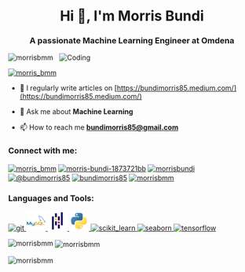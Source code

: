 <h1 align="center">Hi 👋, I'm Morris Bundi</h1>
<h3 align="center">A passionate Machine Learning Engineer at Omdena</h3>
<img align="right" alt="Coding" width="400" src="https://media-exp1.licdn.com/dms/image/C5612AQEu4Z5C9Jlx2A/article-cover_image-shrink_600_2000/0/1624707998612?e=1658966400&v=beta&t=neybi_P0Yly5tHwNlrDwBMNPvnb9_XQIBRaGyPo3ElQ">

<p align="left"> <img src="https://komarev.com/ghpvc/?username=morrisbmm&label=Profile%20views&color=0e75b6&style=flat" alt="morrisbmm" /> </p>

<p align="left"> <a href="https://twitter.com/morris_bmm" target="blank"><img src="https://img.shields.io/twitter/follow/morris_bmm?logo=twitter&style=for-the-badge" alt="morris_bmm" /></a> </p>

- 📝 I regularly write articles on [https://bundimorris85.medium.com/](https://bundimorris85.medium.com/)

- 💬 Ask me about **Machine Learning**

- 📫 How to reach me **bundimorris85@gmail.com**

<h3 align="left">Connect with me:</h3>
<p align="left">
<a href="https://twitter.com/morris_bmm" target="blank"><img align="center" src="https://raw.githubusercontent.com/rahuldkjain/github-profile-readme-generator/master/src/images/icons/Social/twitter.svg" alt="morris_bmm" height="30" width="40" /></a>
<a href="https://linkedin.com/in/morris-bundi-1873721bb" target="blank"><img align="center" src="https://raw.githubusercontent.com/rahuldkjain/github-profile-readme-generator/master/src/images/icons/Social/linked-in-alt.svg" alt="morris-bundi-1873721bb" height="30" width="40" /></a>
<a href="https://kaggle.com/morrisbundi" target="blank"><img align="center" src="https://raw.githubusercontent.com/rahuldkjain/github-profile-readme-generator/master/src/images/icons/Social/kaggle.svg" alt="morrisbundi" height="30" width="40" /></a>
<a href="https://medium.com/@bundimorris85" target="blank"><img align="center" src="https://raw.githubusercontent.com/rahuldkjain/github-profile-readme-generator/master/src/images/icons/Social/medium.svg" alt="@bundimorris85" height="30" width="40" /></a>
<a href="https://www.hackerrank.com/bundimorris85" target="blank"><img align="center" src="https://raw.githubusercontent.com/rahuldkjain/github-profile-readme-generator/master/src/images/icons/Social/hackerrank.svg" alt="bundimorris85" height="30" width="40" /></a>
<a href="https://www.leetcode.com/morrisbmm" target="blank"><img align="center" src="https://raw.githubusercontent.com/rahuldkjain/github-profile-readme-generator/master/src/images/icons/Social/leet-code.svg" alt="morrisbmm" height="30" width="40" /></a>
</p>

<h3 align="left">Languages and Tools:</h3>
<p align="left"> <a href="https://git-scm.com/" target="_blank" rel="noreferrer"> <img src="https://www.vectorlogo.zone/logos/git-scm/git-scm-icon.svg" alt="git" width="40" height="40"/> </a> <a href="https://www.mysql.com/" target="_blank" rel="noreferrer"> <img src="https://raw.githubusercontent.com/devicons/devicon/master/icons/mysql/mysql-original-wordmark.svg" alt="mysql" width="40" height="40"/> </a> <a href="https://pandas.pydata.org/" target="_blank" rel="noreferrer"> <img src="https://raw.githubusercontent.com/devicons/devicon/2ae2a900d2f041da66e950e4d48052658d850630/icons/pandas/pandas-original.svg" alt="pandas" width="40" height="40"/> </a> <a href="https://www.python.org" target="_blank" rel="noreferrer"> <img src="https://raw.githubusercontent.com/devicons/devicon/master/icons/python/python-original.svg" alt="python" width="40" height="40"/> </a> <a href="https://scikit-learn.org/" target="_blank" rel="noreferrer"> <img src="https://upload.wikimedia.org/wikipedia/commons/0/05/Scikit_learn_logo_small.svg" alt="scikit_learn" width="40" height="40"/> </a> <a href="https://seaborn.pydata.org/" target="_blank" rel="noreferrer"> <img src="https://seaborn.pydata.org/_images/logo-mark-lightbg.svg" alt="seaborn" width="40" height="40"/> </a> <a href="https://www.tensorflow.org" target="_blank" rel="noreferrer"> <img src="https://www.vectorlogo.zone/logos/tensorflow/tensorflow-icon.svg" alt="tensorflow" width="40" height="40"/> </a> </p>

<p><img align="left" src="https://github-readme-stats.vercel.app/api/top-langs?username=morrisbmm&show_icons=true&locale=en&layout=compact" alt="morrisbmm" /></p>

<p>&nbsp;<img align="center" src="https://github-readme-stats.vercel.app/api?username=morrisbmm&show_icons=true&locale=en" alt="morrisbmm" /></p>

<p><img align="center" src="https://github-readme-streak-stats.herokuapp.com/?user=morrisbmm&" alt="morrisbmm" /></p>
